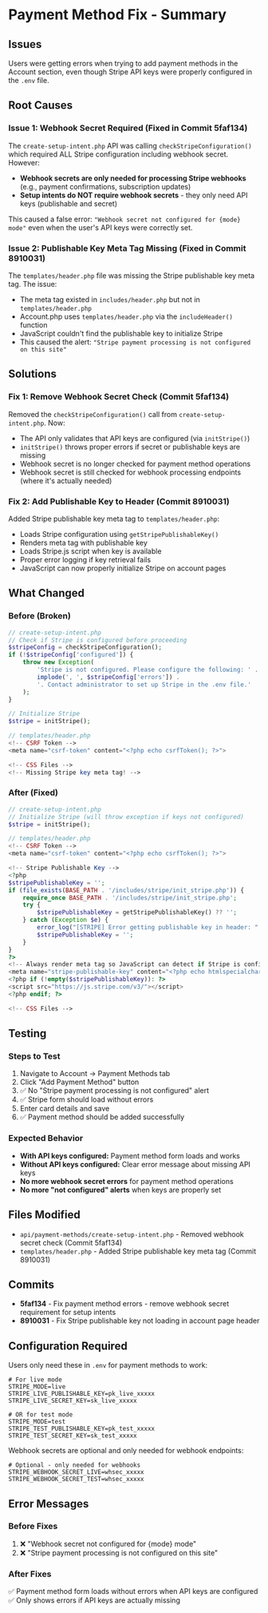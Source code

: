 # Payment Method Fix - Summary

## Issues
Users were getting errors when trying to add payment methods in the Account section, even though Stripe API keys were properly configured in the `.env` file.

## Root Causes

### Issue 1: Webhook Secret Required (Fixed in Commit 5faf134)
The `create-setup-intent.php` API was calling `checkStripeConfiguration()` which required ALL Stripe configuration including webhook secret. However:
- **Webhook secrets are only needed for processing Stripe webhooks** (e.g., payment confirmations, subscription updates)
- **Setup intents do NOT require webhook secrets** - they only need API keys (publishable and secret)

This caused a false error: `"Webhook secret not configured for {mode} mode"` even when the user's API keys were correctly set.

### Issue 2: Publishable Key Meta Tag Missing (Fixed in Commit 8910031)
The `templates/header.php` file was missing the Stripe publishable key meta tag. The issue:
- The meta tag existed in `includes/header.php` but not in `templates/header.php`
- Account.php uses `templates/header.php` via the `includeHeader()` function
- JavaScript couldn't find the publishable key to initialize Stripe
- This caused the alert: `"Stripe payment processing is not configured on this site"`

## Solutions

### Fix 1: Remove Webhook Secret Check (Commit 5faf134)
Removed the `checkStripeConfiguration()` call from `create-setup-intent.php`. Now:
- The API only validates that API keys are configured (via `initStripe()`)
- `initStripe()` throws proper errors if secret or publishable keys are missing
- Webhook secret is no longer checked for payment method operations
- Webhook secret is still checked for webhook processing endpoints (where it's actually needed)

### Fix 2: Add Publishable Key to Header (Commit 8910031)
Added Stripe publishable key meta tag to `templates/header.php`:
- Loads Stripe configuration using `getStripePublishableKey()`
- Renders meta tag with publishable key
- Loads Stripe.js script when key is available
- Proper error logging if key retrieval fails
- JavaScript can now properly initialize Stripe on account pages

## What Changed

### Before (Broken)
```php
// create-setup-intent.php
// Check if Stripe is configured before proceeding
$stripeConfig = checkStripeConfiguration();
if (!$stripeConfig['configured']) {
    throw new Exception(
        'Stripe is not configured. Please configure the following: ' . 
        implode(', ', $stripeConfig['errors']) . 
        '. Contact administrator to set up Stripe in the .env file.'
    );
}

// Initialize Stripe
$stripe = initStripe();
```

```php
// templates/header.php
<!-- CSRF Token -->
<meta name="csrf-token" content="<?php echo csrfToken(); ?>">

<!-- CSS Files -->
<!-- Missing Stripe key meta tag! -->
```

### After (Fixed)
```php
// create-setup-intent.php
// Initialize Stripe (will throw exception if keys not configured)
$stripe = initStripe();
```

```php
// templates/header.php
<!-- CSRF Token -->
<meta name="csrf-token" content="<?php echo csrfToken(); ?>">

<!-- Stripe Publishable Key -->
<?php
$stripePublishableKey = '';
if (file_exists(BASE_PATH . '/includes/stripe/init_stripe.php')) {
    require_once BASE_PATH . '/includes/stripe/init_stripe.php';
    try {
        $stripePublishableKey = getStripePublishableKey() ?? '';
    } catch (Exception $e) {
        error_log("[STRIPE] Error getting publishable key in header: " . $e->getMessage());
        $stripePublishableKey = '';
    }
}
?>
<!-- Always render meta tag so JavaScript can detect if Stripe is configured -->
<meta name="stripe-publishable-key" content="<?php echo htmlspecialchars($stripePublishableKey); ?>">
<?php if (!empty($stripePublishableKey)): ?>
<script src="https://js.stripe.com/v3/"></script>
<?php endif; ?>

<!-- CSS Files -->
```

## Testing

### Steps to Test
1. Navigate to Account → Payment Methods tab
2. Click "Add Payment Method" button
3. ✅ No "Stripe payment processing is not configured" alert
4. ✅ Stripe form should load without errors
5. Enter card details and save
6. ✅ Payment method should be added successfully

### Expected Behavior
- **With API keys configured:** Payment method form loads and works
- **Without API keys configured:** Clear error message about missing API keys
- **No more webhook secret errors** for payment method operations
- **No more "not configured" alerts** when keys are properly set

## Files Modified
- `api/payment-methods/create-setup-intent.php` - Removed webhook secret check (Commit 5faf134)
- `templates/header.php` - Added Stripe publishable key meta tag (Commit 8910031)

## Commits
- **5faf134** - Fix payment method errors - remove webhook secret requirement for setup intents
- **8910031** - Fix Stripe publishable key not loading in account page header

## Configuration Required
Users only need these in `.env` for payment methods to work:
```env
# For live mode
STRIPE_MODE=live
STRIPE_LIVE_PUBLISHABLE_KEY=pk_live_xxxxx
STRIPE_LIVE_SECRET_KEY=sk_live_xxxxx

# OR for test mode
STRIPE_MODE=test
STRIPE_TEST_PUBLISHABLE_KEY=pk_test_xxxxx
STRIPE_TEST_SECRET_KEY=sk_test_xxxxx
```

Webhook secrets are optional and only needed for webhook endpoints:
```env
# Optional - only needed for webhooks
STRIPE_WEBHOOK_SECRET_LIVE=whsec_xxxxx
STRIPE_WEBHOOK_SECRET_TEST=whsec_xxxxx
```

## Error Messages

### Before Fixes
1. ❌ "Webhook secret not configured for {mode} mode"
2. ❌ "Stripe payment processing is not configured on this site"

### After Fixes
✅ Payment method form loads without errors when API keys are configured
✅ Only shows errors if API keys are actually missing
